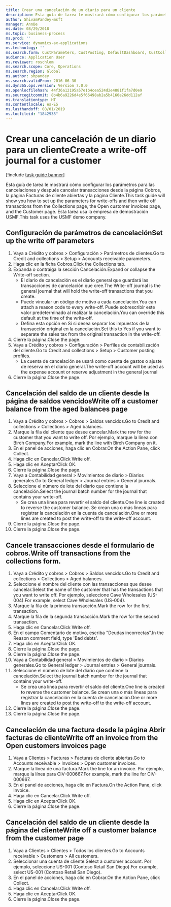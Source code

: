 ```yaml
---
title: Crear una cancelación de un diario para un cliente
description: Esta guía de tarea le mostrará cómo configurar los parámetros para las cancelaciones y después cancelar transacciones desde la página Cobros, la página Facturas de cliente abiertas y la página Cliente.
author: ShivamPandey-msft
manager: AnnBe
ms.date: 08/29/2018
ms.topic: business-process
ms.prod: ''
ms.service: dynamics-ax-applications
ms.technology: ''
ms.search.form: CustParameters, CustPosting, DefaultDashboard, CustCollectionsPoolsListPage, CustWriteOff, LedgerJournalTable, LedgerJournalTransDaily, CustCollections, CustOpenInvoicesListPage, CustTable
audience: Application User
ms.reviewer: roschlom
ms.search.scope: Core, Operations
ms.search.region: Global
ms.author: shpandey
ms.search.validFrom: 2016-06-30
ms.dyn365.ops.version: Version 7.0.0
ms.openlocfilehash: 44f36a12195a57e1b4cea524d2e4881f1fa7d0e9
ms.sourcegitcommit: 8b4b6a9226d4e5f66498ab2a5b4160e26dd112af
ms.translationtype: HT
ms.contentlocale: es-ES
ms.lasthandoff: 08/01/2019
ms.locfileid: "1842938"
---
```

# <a name="create-a-write-off-journal-for-a-customer"></a><span data-ttu-id="f4323-103">Crear una cancelación de un diario para un cliente</span><span class="sxs-lookup"><span data-stu-id="f4323-103">Create a write-off journal for a customer</span></span>

[!include [task guide banner](../../includes/task-guide-banner.md)]

<span data-ttu-id="f4323-104">Esta guía de tarea le mostrará cómo configurar los parámetros para las cancelaciones y después cancelar transacciones desde la página Cobros, la página Facturas de cliente abiertas y la página Cliente.</span><span class="sxs-lookup"><span data-stu-id="f4323-104">This task guide will show you how to set up the parameters for write-offs and then write off transactions from the Collections page, the Open customer invoices page, and the Customer page.</span></span> <span data-ttu-id="f4323-105">Esta tarea usa la empresa de demostración USMF.</span><span class="sxs-lookup"><span data-stu-id="f4323-105">This task uses the USMF demo company.</span></span>


## <a name="set-up-the-write-off-parameters"></a><span data-ttu-id="f4323-106">Configuración de parámetros de cancelación</span><span class="sxs-lookup"><span data-stu-id="f4323-106">Set up the write off parameters</span></span>
1. <span data-ttu-id="f4323-107">Vaya a Crédito y cobros > Configuración > Parámetros de clientes.</span><span class="sxs-lookup"><span data-stu-id="f4323-107">Go to Credit and collections > Setup > Accounts receivable parameters.</span></span>
2. <span data-ttu-id="f4323-108">Haga clic en la ficha Cobros.</span><span class="sxs-lookup"><span data-stu-id="f4323-108">Click the Collections tab.</span></span>
3. <span data-ttu-id="f4323-109">Expanda o contraiga la sección Cancelación.</span><span class="sxs-lookup"><span data-stu-id="f4323-109">Expand or collapse the Write-off section.</span></span>
    * <span data-ttu-id="f4323-110">El diario de cancelación es el diario general que guardará las transacciones de cancelación que cree.</span><span class="sxs-lookup"><span data-stu-id="f4323-110">The Write-off journal is the general journal that will hold the write-off transactions that you create.</span></span>  
    * <span data-ttu-id="f4323-111">Puede vincular un código de motivo a cada cancelación.</span><span class="sxs-lookup"><span data-stu-id="f4323-111">You can attach a reason code to every write-off.</span></span> <span data-ttu-id="f4323-112">Puede sobrescribir este valor predeterminado al realizar la cancelación.</span><span class="sxs-lookup"><span data-stu-id="f4323-112">You can override this default at the time of the write-off.</span></span>  
    * <span data-ttu-id="f4323-113">Defina esta opción en Sí si desea separar los impuestos de la transacción original en la cancelación.</span><span class="sxs-lookup"><span data-stu-id="f4323-113">Set this to Yes if you want to separate the sales tax from the original transaction in the write-off.</span></span>  
4. <span data-ttu-id="f4323-114">Cierre la página.</span><span class="sxs-lookup"><span data-stu-id="f4323-114">Close the page.</span></span>
5. <span data-ttu-id="f4323-115">Vaya a Crédito y cobros > Configuración > Perfiles de contabilización del cliente.</span><span class="sxs-lookup"><span data-stu-id="f4323-115">Go to Credit and collections > Setup > Customer posting profiles.</span></span>
    * <span data-ttu-id="f4323-116">La cuenta de cancelación se usará como cuenta de gastos o ajuste de reserva en el diario general.</span><span class="sxs-lookup"><span data-stu-id="f4323-116">The write-off account will be used as the expense account or reserve adjustment in the general journal</span></span>   
6. <span data-ttu-id="f4323-117">Cierre la página.</span><span class="sxs-lookup"><span data-stu-id="f4323-117">Close the page.</span></span>

## <a name="write-off-a-customer-balance-from-the-aged-balances-page"></a><span data-ttu-id="f4323-118">Cancelación del saldo de un cliente desde la página de saldos vencidos</span><span class="sxs-lookup"><span data-stu-id="f4323-118">Write off a customer balance from the aged balances page</span></span>
1. <span data-ttu-id="f4323-119">Vaya a Crédito y cobros > Cobros > Saldos vencidos.</span><span class="sxs-lookup"><span data-stu-id="f4323-119">Go to Credit and collections > Collections > Aged balances.</span></span>
2. <span data-ttu-id="f4323-120">Marque la fila del cliente que desee cancelar.</span><span class="sxs-lookup"><span data-stu-id="f4323-120">Mark the row for the customer that you want to write off.</span></span> <span data-ttu-id="f4323-121">Por ejemplo, marque la línea con Birch Company.</span><span class="sxs-lookup"><span data-stu-id="f4323-121">For example, mark the line with Birch Company on it.</span></span>
3. <span data-ttu-id="f4323-122">En el panel de acciones, haga clic en Cobrar.</span><span class="sxs-lookup"><span data-stu-id="f4323-122">On the Action Pane, click Collect.</span></span>
4. <span data-ttu-id="f4323-123">Haga clic en Cancelar.</span><span class="sxs-lookup"><span data-stu-id="f4323-123">Click Write off.</span></span>
5. <span data-ttu-id="f4323-124">Haga clic en Aceptar</span><span class="sxs-lookup"><span data-stu-id="f4323-124">Click OK.</span></span>
6. <span data-ttu-id="f4323-125">Cierre la página.</span><span class="sxs-lookup"><span data-stu-id="f4323-125">Close the page.</span></span>
7. <span data-ttu-id="f4323-126">Vaya a Contabilidad general > Movimientos de diario > Diarios generales.</span><span class="sxs-lookup"><span data-stu-id="f4323-126">Go to General ledger > Journal entries > General journals.</span></span>
8. <span data-ttu-id="f4323-127">Seleccione el número de lote del diario que contiene la cancelación.</span><span class="sxs-lookup"><span data-stu-id="f4323-127">Select the journal batch number for the journal that contains your write-off.</span></span>
    * <span data-ttu-id="f4323-128">Se crea una línea para revertir el saldo del cliente.</span><span class="sxs-lookup"><span data-stu-id="f4323-128">One line is created to reverse the customer balance.</span></span> <span data-ttu-id="f4323-129">Se crean una o más líneas para registrar la cancelación en la cuenta de cancelación.</span><span class="sxs-lookup"><span data-stu-id="f4323-129">One or more lines are created to post the write-off to the write-off account.</span></span>  
9. <span data-ttu-id="f4323-130">Cierre la página.</span><span class="sxs-lookup"><span data-stu-id="f4323-130">Close the page.</span></span>
10. <span data-ttu-id="f4323-131">Cierre la página.</span><span class="sxs-lookup"><span data-stu-id="f4323-131">Close the page.</span></span>

## <a name="write-off-transactions-from-the-collections-form"></a><span data-ttu-id="f4323-132">Cancele transacciones desde el formulario de cobros.</span><span class="sxs-lookup"><span data-stu-id="f4323-132">Write off transactions from the collections form.</span></span>
1. <span data-ttu-id="f4323-133">Vaya a Crédito y cobros > Cobros > Saldos vencidos.</span><span class="sxs-lookup"><span data-stu-id="f4323-133">Go to Credit and collections > Collections > Aged balances.</span></span>
2. <span data-ttu-id="f4323-134">Seleccione el nombre del cliente con las transacciones que desee cancelar.</span><span class="sxs-lookup"><span data-stu-id="f4323-134">Select the name of the customer that has the transactions that you want to write off.</span></span> <span data-ttu-id="f4323-135">Por ejemplo, seleccione Cave Wholesales (US-004).</span><span class="sxs-lookup"><span data-stu-id="f4323-135">For example, select Cave Wholesales (US-004).</span></span>
3. <span data-ttu-id="f4323-136">Marque la fila de la primera transacción.</span><span class="sxs-lookup"><span data-stu-id="f4323-136">Mark the row for the first transaction.</span></span>
4. <span data-ttu-id="f4323-137">Marque la fila de la segunda transacción.</span><span class="sxs-lookup"><span data-stu-id="f4323-137">Mark the row for the second transaction.</span></span>
5. <span data-ttu-id="f4323-138">Haga clic en Cancelar.</span><span class="sxs-lookup"><span data-stu-id="f4323-138">Click Write off.</span></span>
6. <span data-ttu-id="f4323-139">En el campo Comentario de motivo, escriba "Deudas incorrectas".</span><span class="sxs-lookup"><span data-stu-id="f4323-139">In the Reason comment field, type 'Bad debts'.</span></span>
7. <span data-ttu-id="f4323-140">Haga clic en Aceptar</span><span class="sxs-lookup"><span data-stu-id="f4323-140">Click OK.</span></span>
8. <span data-ttu-id="f4323-141">Cierre la página.</span><span class="sxs-lookup"><span data-stu-id="f4323-141">Close the page.</span></span>
9. <span data-ttu-id="f4323-142">Cierre la página.</span><span class="sxs-lookup"><span data-stu-id="f4323-142">Close the page.</span></span>
10. <span data-ttu-id="f4323-143">Vaya a Contabilidad general > Movimientos de diario > Diarios generales.</span><span class="sxs-lookup"><span data-stu-id="f4323-143">Go to General ledger > Journal entries > General journals.</span></span>
11. <span data-ttu-id="f4323-144">Seleccione el número de lote del diario que contiene la cancelación.</span><span class="sxs-lookup"><span data-stu-id="f4323-144">Select the journal batch number for the journal that contains your write-off.</span></span>
    * <span data-ttu-id="f4323-145">Se crea una línea para revertir el saldo del cliente.</span><span class="sxs-lookup"><span data-stu-id="f4323-145">One line is created to reverse the customer balance.</span></span> <span data-ttu-id="f4323-146">Se crean una o más líneas para registrar la cancelación en la cuenta de cancelación.</span><span class="sxs-lookup"><span data-stu-id="f4323-146">One or more lines are created to post the write-off to the write-off account.</span></span>  
12. <span data-ttu-id="f4323-147">Cierre la página.</span><span class="sxs-lookup"><span data-stu-id="f4323-147">Close the page.</span></span>
13. <span data-ttu-id="f4323-148">Cierre la página.</span><span class="sxs-lookup"><span data-stu-id="f4323-148">Close the page.</span></span>

## <a name="write-off-an-invoice-from-the-open-customers-invoices-page"></a><span data-ttu-id="f4323-149">Cancelación de una factura desde la página Abrir facturas de cliente</span><span class="sxs-lookup"><span data-stu-id="f4323-149">Write off an invoice from the Open customers invoices page</span></span>
1. <span data-ttu-id="f4323-150">Vaya a Clientes > Facturas > Facturas de cliente abiertas.</span><span class="sxs-lookup"><span data-stu-id="f4323-150">Go to Accounts receivable > Invoices > Open customer invoices.</span></span>
2. <span data-ttu-id="f4323-151">Marque la línea de una factura.</span><span class="sxs-lookup"><span data-stu-id="f4323-151">Mark the line for an invoice.</span></span> <span data-ttu-id="f4323-152">Por ejemplo, marque la línea para CIV-000667.</span><span class="sxs-lookup"><span data-stu-id="f4323-152">For example, mark the line for CIV-000667.</span></span>
3. <span data-ttu-id="f4323-153">En el panel de acciones, haga clic en Factura.</span><span class="sxs-lookup"><span data-stu-id="f4323-153">On the Action Pane, click Invoice.</span></span>
4. <span data-ttu-id="f4323-154">Haga clic en Cancelar.</span><span class="sxs-lookup"><span data-stu-id="f4323-154">Click Write off.</span></span>
5. <span data-ttu-id="f4323-155">Haga clic en Aceptar</span><span class="sxs-lookup"><span data-stu-id="f4323-155">Click OK.</span></span>
6. <span data-ttu-id="f4323-156">Cierre la página.</span><span class="sxs-lookup"><span data-stu-id="f4323-156">Close the page.</span></span>

## <a name="write-off-a-customer-balance-from-the-customer-page"></a><span data-ttu-id="f4323-157">Cancelación del saldo de un cliente desde la página del cliente</span><span class="sxs-lookup"><span data-stu-id="f4323-157">Write off a customer balance from the customer page</span></span>
1. <span data-ttu-id="f4323-158">Vaya a Clientes > Clientes > Todos los clientes.</span><span class="sxs-lookup"><span data-stu-id="f4323-158">Go to Accounts receivable > Customers > All customers.</span></span>
2. <span data-ttu-id="f4323-159">Seleccionar una cuenta de cliente.</span><span class="sxs-lookup"><span data-stu-id="f4323-159">Select a customer account.</span></span> <span data-ttu-id="f4323-160">Por ejemplo, seleccione US-001 (Contoso Retail San Diego).</span><span class="sxs-lookup"><span data-stu-id="f4323-160">For example, select US-001 (Contoso Retail San Diego).</span></span>
3. <span data-ttu-id="f4323-161">En el panel de acciones, haga clic en Cobrar.</span><span class="sxs-lookup"><span data-stu-id="f4323-161">On the Action Pane, click Collect.</span></span>
4. <span data-ttu-id="f4323-162">Haga clic en Cancelar.</span><span class="sxs-lookup"><span data-stu-id="f4323-162">Click Write off.</span></span>
5. <span data-ttu-id="f4323-163">Haga clic en Aceptar</span><span class="sxs-lookup"><span data-stu-id="f4323-163">Click OK.</span></span>
6. <span data-ttu-id="f4323-164">Cierre la página.</span><span class="sxs-lookup"><span data-stu-id="f4323-164">Close the page.</span></span>

